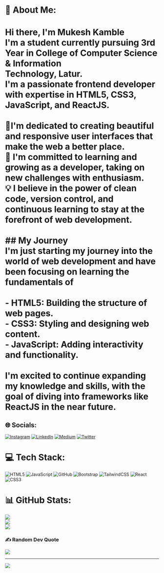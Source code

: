 # 💫 About Me:
# Hi there, I'm Mukesh Kamble <br>I'm a student currently pursuing 3rd Year in College of Computer Science & Information <br>Technology, Latur.<br>    I'm a passionate frontend developer with expertise in HTML5, CSS3, JavaScript, and ReactJS.<br><br> 🌟I'm dedicated to creating beautiful and responsive user interfaces that make the web a better place.<br>🚀 I'm committed to learning and growing as a developer, taking on new challenges with enthusiasm.<br>💡 I believe in the power of clean code, version control, and continuous learning to stay at the forefront of web development.<br><br>## My Journey<br> I'm just starting my journey into the world of web development and have been focusing on learning the fundamentals of<br>  <br>- **HTML5:** Building the structure of web pages.<br>- **CSS3:** Styling and designing web content.<br>- **JavaScript:** Adding interactivity and functionality.<br><br>I'm excited to continue expanding my knowledge and skills, with the goal of diving into frameworks like ReactJS in the near future.


## 🌐 Socials:
[![Instagram](https://img.shields.io/badge/Instagram-%23E4405F.svg?logo=Instagram&logoColor=white)](https://instagram.com/https://www.instagram.com/mukesh_k_528/) [![LinkedIn](https://img.shields.io/badge/LinkedIn-%230077B5.svg?logo=linkedin&logoColor=white)](https://linkedin.com/in/mukesh-kamble-6a5487252) [![Medium](https://img.shields.io/badge/Medium-12100E?logo=medium&logoColor=white)](https://medium.com/@@mukeshkamble63119) [![Twitter](https://img.shields.io/badge/Twitter-%231DA1F2.svg?logo=Twitter&logoColor=white)](https://twitter.com/https://twitter.com/KambleMukesh_R) 

# 💻 Tech Stack:
![HTML5](https://img.shields.io/badge/html5-%23E34F26.svg?style=for-the-badge&logo=html5&logoColor=white) ![JavaScript](https://img.shields.io/badge/javascript-%23323330.svg?style=for-the-badge&logo=javascript&logoColor=%23F7DF1E) ![GitHub](https://img.shields.io/badge/GitHub-%23121011.svg?style=for-the-badge&logo=github&logoColor=white) ![Bootstrap](https://img.shields.io/badge/bootstrap-%23563D7C.svg?style=for-the-badge&logo=bootstrap&logoColor=white) ![TailwindCSS](https://img.shields.io/badge/tailwindcss-%2338B2AC.svg?style=for-the-badge&logo=tailwind-css&logoColor=white) ![React](https://img.shields.io/badge/react-%2320232a.svg?style=for-the-badge&logo=react&logoColor=%2361DAFB) ![CSS3](https://img.shields.io/badge/css3-%231572B6.svg?style=for-the-badge&logo=css3&logoColor=white)
# 📊 GitHub Stats:
![](https://github-readme-stats.vercel.app/api?username=KambleMR&theme=dark&hide_border=false&include_all_commits=false&count_private=false)<br/>
![](https://github-readme-streak-stats.herokuapp.com/?user=KambleMR&theme=dark&hide_border=false)<br/>
![](https://github-readme-stats.vercel.app/api/top-langs/?username=KambleMR&theme=dark&hide_border=false&include_all_commits=false&count_private=false&layout=compact)

### ✍️ Random Dev Quote
![](https://quotes-github-readme.vercel.app/api?type=horizontal&theme=radical)

---
[![](https://visitcount.itsvg.in/api?id=KambleMR&icon=0&color=0)](https://visitcount.itsvg.in)

<!-- Proudly created with GPRM ( https://gprm.itsvg.in ) -->
